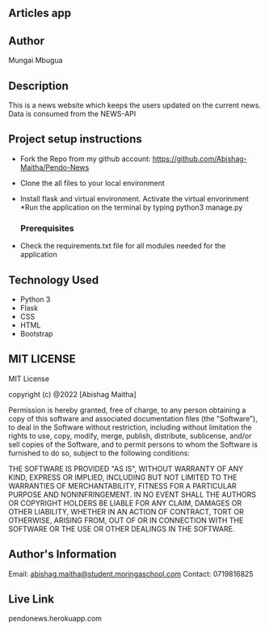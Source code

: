 ## Articles app

## Author
Mungai Mbugua

## Description
This is a news website which keeps the users updated on the current news. Data is consumed from the NEWS-API

## Project setup instructions
* Fork the Repo from my github account: https://github.com/Abishag-Maitha/Pendo-News
* Clone the all files to your local environment
* Install flask and virtual environment. Activate the virtual envorinment
*Run the application on the terminal by typing python3 manage.py

   ### Prerequisites
* Check the requirements.txt file for all modules needed for the application

## Technology Used
* Python 3
* Flask
* CSS
* HTML
* Bootstrap

## MIT LICENSE
MIT License

copyright (c) @2022 [Abishag Maitha]

Permission is hereby granted, free of charge, to any person obtaining a copy
of this software and associated documentation files (the "Software"), to deal
in the Software without restriction, including without limitation the rights
to use, copy, modify, merge, publish, distribute, sublicense, and/or sell
copies of the Software, and to permit persons to whom the Software is
furnished to do so, subject to the following conditions:


THE SOFTWARE IS PROVIDED "AS IS", WITHOUT WARRANTY OF ANY KIND, EXPRESS OR
IMPLIED, INCLUDING BUT NOT LIMITED TO THE WARRANTIES OF MERCHANTABILITY,
FITNESS FOR A PARTICULAR PURPOSE AND NONINFRINGEMENT. IN NO EVENT SHALL THE
AUTHORS OR COPYRIGHT HOLDERS BE LIABLE FOR ANY CLAIM, DAMAGES OR OTHER
LIABILITY, WHETHER IN AN ACTION OF CONTRACT, TORT OR OTHERWISE, ARISING FROM,
OUT OF OR IN CONNECTION WITH THE SOFTWARE OR THE USE OR OTHER DEALINGS IN THE
SOFTWARE.

## Author's Information
Email: abishag.maitha@student.moringaschool.com
Contact: 0719816825

## Live Link
pendonews.herokuapp.com 
